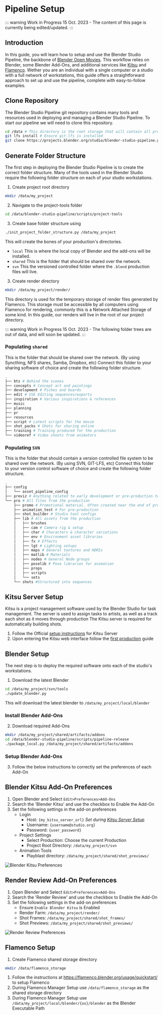 # Pipeline Setup

::: warning Work in Progress
15 Oct. 2023 - The content of this page is currently being edited/updated.
:::

## Introduction

In this guide, you will learn how to setup and use the Blender Studio Pipeline, the backbone of [Blender Open Movies](https://studio.blender.org/films/). This workflow relies on Blender, some Blender Add-Ons, and additional services like [Kitsu](https://www.cg-wire.com/kitsu) and [Flamenco](https://flamenco.blender.org/). Wether you are an individual with a single computer or a studio with a full network of workstations, this guide offers a straightforward approach to set up and use the pipeline, complete with easy-to-follow examples. 

## Clone Repository
The Blender Studio Pipeline git repository contains many tools and resources used in deploying and managing a Blender Studio Pipeline. To start our pipeline we will need to clone this repository.

```bash 
cd /data # This directory is the root storage that will contain all projects
git lfs install # Ensure git-lfs is installed
git clone https://projects.blender.org/studio/blender-studio-pipeline.git
```
 
## Generate Folder Structure
The first step in deploying the Blender Studio Pipeline is to create the correct folder structure. Many of the tools used in the Blender Studio require the following folder structure on each of your studio workstations.

1. Create project root directory
```bash
mkdir /data/my_project
```


2. Navigate to the project-tools folder
```bash
cd /data/blender-studio-pipeline/scripts/project-tools
```

3. Create base folder structure using 
```bash
./init_project_folder_structure.py /data/my_project 
```


This will create the bones of your production's directories.
- `local` This is where the local copy of Blender and the add-ons will be installed.
- `shared` This is the folder that should be shared over the network.
- `svn` This the versioned controlled folder where the `.blend` production files will live.


3. Create render directory
```bash
mkdir /data/my_project/render/
```

This directory is used for the temporary storage of render files generated by Flamenco. This storage must be accessible by all computers using Flamenco for rendering, commonly this is a Network Attached Storage of some kind. In this guide, our renders will live in the root of our project directory.

::: warning Work in Progress
15 Oct. 2023 - The following folder trees are out of data, and will soon be updated.
:::
### Populating `shared`
This is the folder that should be shared over the network. (By using Syncthing, NFS shares, Samba, Dropbox, etc) Connect this folder to your sharing software of choice and create the following folder structure.

<!--- TODO Need to improve, ask Sebastian maybe --->

```bash
.
├── bts # Behind the scenes
├── concepts # Concept art and paintings
├── development # Piches and boards
├── edit # VSE Editing sequences/exports
├── inspiration # Various inspirations & references
├── music 
├── planning 
├── pr
├── resources 
├── script # Latest scripts for the movie
├── shot_packs # Shots for sharing online
├── training # Training produced for the production
└── videoref # Video shoots from animators
```


### Populating `SVN`
This is the folder that should contain a version controlled file system to be shared over the network. (By using SVN, GIT-LFS, etc) Connect this folder to your version control software of choice and create the following folder structure.

 <!--- TODO Need to improve, ask Sebastian maybe --->

```bash
.
├── config
│   └── asset_pipeline_config
├── previz # Anything related to early development or pre-production tests
└── pro # All files from the production
    ├── promo # Promotional material. Often created near the end of production
    ├── animation_test # For pre-production
    ├── shot_builder # Studio tool configs
    ├── lib # All assets from the production
    │   ├── brushes
    │   ├── cam # Camera rig & setup
    │   ├── char # Characters & character variations
    │   ├── env # Environment asset libraries
    │   ├── fx # Effects
    │   ├── lgt # Lighting setups
    │   ├── maps # General textures and HDRIs
    │   ├── matlib # Materials
    │   ├── nodes # General Node groups
    │   ├── poselib # Pose libraries for animation
    │   ├── props
    │   ├── scripts
    │   └── sets
    └── shots #Structured into sequences
```
## Kitsu Server Setup
Kitsu is a project management software used by the Blender Studio for task management. The server is used to assign tasks to artists, as well as a track each shot as it moves through production The Kitsu server is required for automatically building shots. 

1. Follow the Official [setup instructions](https://kitsu.cg-wire.com/installation/) for Kitsu Server 
2. Upon entering the Kitsu web interface follow the [first production](https://kitsu.cg-wire.com/first_production/) guide

## Blender Setup
The next step is to deploy the required software onto each of the studio's workstations.

1. Download the latest Blender
```bash
cd /data/my_project/svn/tools
./update_blender.py
```

This will download the latest blender to `/data/my_project/local/blender`

### Install Blender Add-Ons
2. Download required Add-Ons
```bash
mkdir /data/my_project/shared/artifacts/addons
cd /data/blender-studio-pipeline/scripts/pipeline-release
./package_local.py /data/my_project/shared/artifacts/addons
```


### Setup Blender Add-Ons

 3. Follow the below instructions to correctly set the preferences of each Add-On

## Blender Kitsu Add-On Preferences

 1. Open Blender and Select `Edit>Preferences>Add-Ons`
 2. Search the 'Blender Kitsu' and use the checkbox to Enable the Add-On
 3. Set the following settings in the add-on preferences
    - Login  
        - Host: `{my_kitsu_server_url}` *Set during [Kitsu Server Setup](/pipeline-overview/quick-start/setup.md#kitsu-server-setup)*
        - Username: `{username@studio.org}`
        - Password: `{user_password}`
    - Project Settings
        - Select Production: Choose the current Production
        - Project Root Directory: `/data/my_project/svn`
    - Animation Tools
        - Playblast directory: `/data/my_project/shared/shot_previews/`

![Blender Kitsu Preferences](/media/pipeline-overview/quick-start/kitsu_pref.png)

## Render Review Add-On Preferences
 1. Open Blender and Select `Edit>Preferences>Add-Ons`
 2. Search the 'Render Review' and use the checkbox to Enable the Add-On
 3. Set the following settings in the add-on preferences
    - Ensure `Enable Blender Kitsu` is Enabled
    - Render Farm: `/data/my_project/render/`
    - Shot Frames: `/data/my_project/shared/shot_frames/`
    - Shot Previews: `/data/my_project/shared/shot_previews/`

![Render Review Preferences](/media/pipeline-overview/quick-start/render_review_pref.png)


## Flamenco Setup
1. Create Flamenco shared storage directory
```bash
mkdir /data/flamenco_storage
```
1. Follow the instructions at https://flamenco.blender.org/usage/quickstart/ to setup Flamenco
2. During Flamenco Manager Setup use `/data/flamenco_storage` as the shared storage directory 
3. During Flamenco Manager Setup use `/data/my_project/local/blender/{os}/blender` as the Blender Executable Path

